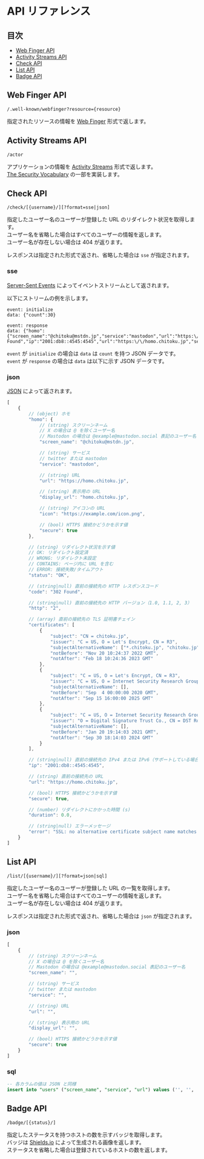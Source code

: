API リファレンス
================

## 目次

- [Web Finger API](#web-finger-api)
- [Activity Streams API](#activity-streams-api)
- [Check API](#check-api)
- [List API](#list-api)
- [Badge API](#badge-api)

## Web Finger API

```
/.well-known/webfinger?resource={resource}
```

指定されたリソースの情報を [Web Finger](https://datatracker.ietf.org/doc/html/rfc7033) 形式で返します。

## Activity Streams API

```
/actor
```

アプリケーションの情報を [Activity Streams](https://www.w3.org/TR/activitystreams-core/) 形式で返します。  
[The Security Vocabulary](https://w3c-ccg.github.io/security-vocab/) の一部を実装します。

## Check API

```
/check/[{username}/][?format=sse|json]
```

指定したユーザー名のユーザーが登録した URL のリダイレクト状況を取得します。  
ユーザー名を省略した場合はすべてのユーザーの情報を返します。  
ユーザー名が存在しない場合は 404 が返ります。

レスポンスは指定された形式で返され、省略した場合は `sse` が指定されます。

### sse

[Server-Sent Events](https://www.w3.org/TR/eventsource/) によってイベントストリームとして返されます。

以下にストリームの例を示します。

```
event: initialize
data: {"count":30}

event: response
data: {"homo":{"screen_name":"@chitoku@mstdn.jp","service":"mastodon","url":"https:\/\/homo.chitoku.jp","display_url":"homo.chitoku.jp","icon":"https:\/\/example.com\/icon.png","secure":true},"status":"OK","code":"302 Found","ip":"2001:db8::4545:4545","url":"https:\/\/homo.chitoku.jp","secure":true,"duration":0.45,"error":null}
```

`event` が `initialize` の場合は `data` は `count` を持つ JSON データです。  
`event` が `response` の場合は `data` は以下に示す JSON データです。

### json

[JSON](http://www.json.org/) によって返されます。

```javascript
[
    {
        // (object) ホモ
        "homo": {
            // (string) スクリーンネーム
            // X の場合は @ を除くユーザー名
            // Mastodon の場合は @example@mastodon.social 表記のユーザー名
            "screen_name": "@chitoku@mstdn.jp",

            // (string) サービス
            // twitter または mastodon
            "service": "mastodon",

            // (string) URL
            "url": "https://homo.chitoku.jp",

            // (string) 表示用の URL
            "display_url": "homo.chitoku.jp",

            // (string) アイコンの URL
            "icon": "https://example.com/icon.png",

            // (bool) HTTPS 接続かどうかを示す値
            "secure": true
        },

        // (string) リダイレクト状況を示す値
        // OK: リダイレクト設定済
        // WRONG: リダイレクト未設定
        // CONTAINS: ページ内に URL を含む
        // ERROR: 接続失敗/タイムアウト
        "status": "OK",

        // (string|null) 直前の接続先の HTTP レスポンスコード
        "code": "302 Found",

        // (string|null) 直前の接続先の HTTP バージョン（1.0, 1.1, 2, 3）
        "http": "2",

        // (array) 直前の接続先の TLS 証明書チェイン
        "certificates": [
            {
                "subject": "CN = chitoku.jp",
                "issuer": "C = US, O = Let's Encrypt, CN = R3",
                "subjectAlternativeName": ["*.chitoku.jp", "chitoku.jp"],
                "notBefore": "Nov 20 10:24:37 2022 GMT",
                "notAfter": "Feb 18 10:24:36 2023 GMT"
            },
            {
                "subject": "C = US, O = Let's Encrypt, CN = R3",
                "issuer": "C = US, O = Internet Security Research Group, CN = ISRG Root X1",
                "subjectAlternativeName": [],
                "notBefore": "Sep  4 00:00:00 2020 GMT",
                "notAfter": "Sep 15 16:00:00 2025 GMT"
            },
            {
                "subject": "C = US, O = Internet Security Research Group, CN = ISRG Root X1",
                "issuer": "O = Digital Signature Trust Co., CN = DST Root CA X3",
                "subjectAlternativeName": [],
                "notBefore": "Jan 20 19:14:03 2021 GMT",
                "notAfter": "Sep 30 18:14:03 2024 GMT"
            }
        ],

        // (string|null) 直前の接続先の IPv4 または IPv6（サポートしている場合）アドレス
        "ip": "2001:db8::4545:4545",

        // (string) 直前の接続先の URL
        "url": "https://homo.chitoku.jp",

        // (bool) HTTPS 接続かどうかを示す値
        "secure": true,

        // (number) リダイレクトにかかった時間 (s)
        "duration": 0.0,

        // (string|null) エラーメッセージ
        "error": "SSL: no alternative certificate subject name matches target host name 'homo.chitoku.jp'"
    }
]
```

## List API

```
/list/[{username}/][?format=json|sql]
```

指定したユーザー名のユーザーが登録した URL の一覧を取得します。  
ユーザー名を省略した場合はすべてのユーザーの情報を返します。  
ユーザー名が存在しない場合は 404 が返ります。

レスポンスは指定された形式で返され、省略した場合は `json` が指定されます。

### json

```javascript
[
    {
        // (string) スクリーンネーム
        // X の場合は @ を除くユーザー名
        // Mastodon の場合は @example@mastodon.social 表記のユーザー名
        "screen_name": "",

        // (string) サービス
        // twitter または mastodon
        "service": "",

        // (string) URL
        "url": "",

        // (string) 表示用の URL
        "display_url": "",

        // (bool) HTTPS 接続かどうかを示す値
        "secure": true
    }
]
```

### sql

```sql
-- 各カラムの値は JSON と同様
insert into "users" ("screen_name", "service", "url") values ('', '', '');
```

## Badge API

```
/badge/[{status}/]
```

指定したステータスを持つホストの数を示すバッジを取得します。  
バッジは [Shields.io](https://shields.io/) によって生成される画像を返します。  
ステータスを省略した場合は登録されているホストの数を返します。

